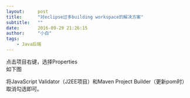 ```yaml
---
layout:     post
title:      "对eclipse过多building workspace的解决方案"
subtitle:   ""
date:       2016-09-29 21:26:15
author:     "小白"
tags:
    - Java后端
---
```


点击项目右键，选择Properties</br>
如下图</br>


将JavaScript Validator（J2EE项目）和Maven Project Builder（更新pom时）取消勾选即可。